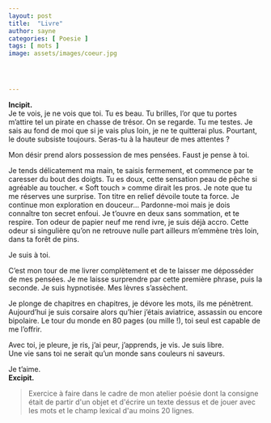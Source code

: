 ```yaml
---
layout: post
title:  "Livre"
author: sayne
categories: [ Poesie ]
tags: [ mots ]
image: assets/images/coeur.jpg




---
```


**Incipit.**\
Je te vois, je ne vois que toi. Tu es beau. Tu brilles, l’or que tu portes m’attire tel un pirate en chasse de trésor. On se regarde. Tu me testes. Je sais au fond de moi que si je vais plus loin, je ne te quitterai plus. Pourtant, le doute subsiste toujours. Seras-tu à la hauteur de mes attentes ?

Mon désir prend alors possession de mes pensées. Faust je pense à toi.

Je tends délicatement ma main, te saisis fermement, et commence par te caresser du bout des doigts. Tu es doux, cette sensation peau de pêche si agréable au toucher. « Soft touch » comme dirait les pros. Je note que tu me réserves une surprise. Ton titre en relief dévoile toute ta force. Je continue mon exploration en douceur… Pardonne-moi mais je dois connaître ton secret enfoui. Je t’ouvre en deux sans sommation, et te respire. Ton odeur de papier neuf me rend ivre, je suis déjà accro. Cette odeur si singulière qu’on ne retrouve nulle part ailleurs m’emmène très loin, dans ta forêt de pins. 

Je suis à toi. 

C’est mon tour de me livrer complètement et de te laisser me déposséder de mes pensées. Je me laisse surprendre par cette première phrase, puis la seconde. Je suis hypnotisée. Mes lèvres s’assèchent.

Je plonge de chapitres en chapitres, je dévore les mots, ils me pénètrent. Aujourd’hui je suis corsaire alors qu’hier j’étais aviatrice, assassin ou encore bipolaire. Le tour du monde en 80 pages (ou mille !), toi seul est capable de me l’offrir. 

Avec toi, je pleure, je ris, j’ai peur, j’apprends, je vis. Je suis libre.\
Une vie sans toi ne serait qu’un monde sans couleurs ni saveurs.

Je t’aime.\
**Excipit.**



> Exercice à faire dans le cadre de mon atelier poésie dont la consigne était de partir d'un objet et d'écrire un texte dessus et de jouer avec les mots et le champ lexical d'au moins 20 lignes. 

